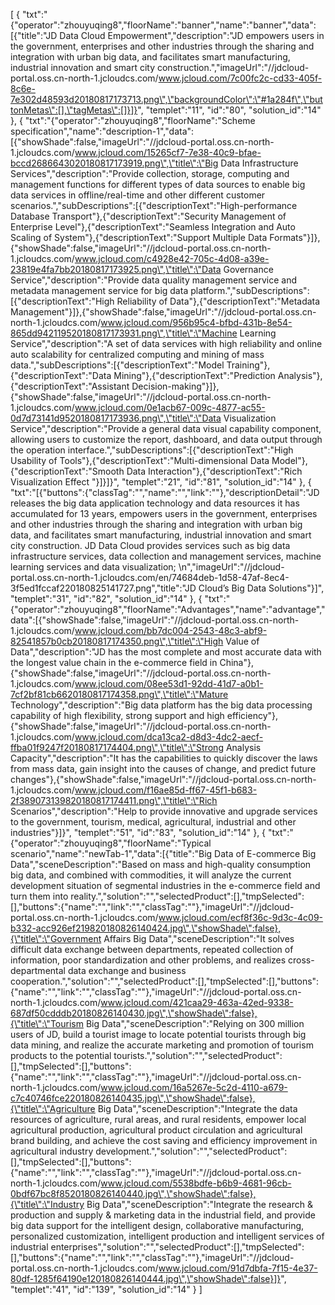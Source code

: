 [
	{
		"txt":"{\"operator\":\"zhouyuqing8\",\"floorName\":\"banner\",\"name\":\"banner\",\"data\":[{\"title\":\"JD Data Cloud Empowerment\",\"description\":\"JD empowers users in the government, enterprises and other industries through the sharing and integration with urban big data, and facilitates smart manufacturing, industrial innovation and smart city construction.\",\"imageUrl\":\"//jdcloud-portal.oss.cn-north-1.jcloudcs.com/www.jcloud.com/7c00fc2c-cd33-405f-8c6e-7e302d48593d20180817173713.png\",\"backgroundColor\":\"#1a284f\",\"buttonMetas\":[],\"tagMetas\":[]}]}",
		"templet":"11",
		"id":"80",
		"solution_id":"14"
	},
	{
		"txt":"{\"operator\":\"zhouyuqing8\",\"floorName\":\"Scheme specification\",\"name\":\"description-1\",\"data\":[{\"showShade\":false,\"imageUrl\":\"//jdcloud-portal.oss.cn-north-1.jcloudcs.com/www.jcloud.com/15265cf7-7e38-40c9-bfae-bccd2686643020180817173919.png\",\"title\":\"Big Data Infrastructure Services\",\"description\":\"Provide collection, storage, computing and management functions for different types of data sources to enable big data services in offline/real-time and other different customer scenarios.\",\"subDescriptions\":[{\"descriptionText\":\"High-performance Database Transport\"},{\"descriptionText\":\"Security Management of Enterprise Level\"},{\"descriptionText\":\"Seamless Integration and Auto Scaling of System\"},{\"descriptionText\":\"Support Multiple Data Formats\"}]},{\"showShade\":false,\"imageUrl\":\"//jdcloud-portal.oss.cn-north-1.jcloudcs.com/www.jcloud.com/c4928e42-705c-4d08-a39e-23819e4fa7bb20180817173925.png\",\"title\":\"Data Governance Service\",\"description\":\"Provide data quality management service and metadata management service for big data platform.\",\"subDescriptions\":[{\"descriptionText\":\"High Reliability of Data\"},{\"descriptionText\":\"Metadata Management\"}]},{\"showShade\":false,\"imageUrl\":\"//jdcloud-portal.oss.cn-north-1.jcloudcs.com/www.jcloud.com/956b95c4-bfbd-431b-8e54-865dd942119520180817173931.png\",\"title\":\"Machine Learning Service\",\"description\":\"A set of data services with high reliability and online auto scalability for centralized computing and mining of mass data.\",\"subDescriptions\":[{\"descriptionText\":\"Model Training\"},{\"descriptionText\":\"Data Mining\"},{\"descriptionText\":\"Prediction Analysis\"},{\"descriptionText\":\"Assistant Decision-making\"}]},{\"showShade\":false,\"imageUrl\":\"//jdcloud-portal.oss.cn-north-1.jcloudcs.com/www.jcloud.com/0e1acb67-009c-4877-ac55-0d7d73141d9520180817173936.png\",\"title\":\"Data Visualization Service\",\"description\":\"Provide a general data visual capability component, allowing users to customize the report, dashboard, and data output through the operation interface.\",\"subDescriptions\":[{\"descriptionText\":\"High Usability of Tools\"},{\"descriptionText\":\"Multi-dimensional Data Model\"},{\"descriptionText\":\"Smooth Data Interaction\"},{\"descriptionText\":\"Rich Visualization Effect \"}]}]}",
		"templet":"21",
		"id":"81",
		"solution_id":"14"
	},
	{
		"txt":"[{\"buttons\":{\"classTag\":\"\",\"name\":\"\",\"link\":\"\"},\"descriptionDetail\":\"JD releases the big data application technology and data resources it has accumulated for 13 years, empowers users in the government, enterprises and other industries through the sharing and integration with urban big data, and facilitates smart manufacturing, industrial innovation and smart city construction. JD Data Cloud provides services such as big data infrastructure services, data collection and management services, machine learning services and data visualization; \\n\",\"imageUrl\":\"//jdcloud-portal.oss.cn-north-1.jcloudcs.com/en/74684deb-1d58-47af-8ec4-3f5ed1fccaf220180825141727.png\",\"title\":\"JD Cloud’s Big Data Solutions\"}]",
		"templet":"31",
		"id":"82",
		"solution_id":"14"
	},
	{
		"txt":"{\"operator\":\"zhouyuqing8\",\"floorName\":\"Advantages\",\"name\":\"advantage\",\"data\":[{\"showShade\":false,\"imageUrl\":\"//jdcloud-portal.oss.cn-north-1.jcloudcs.com/www.jcloud.com/bb7dc004-2543-48c3-abf9-82541857b0cb20180817174350.png\",\"title\":\"High Value of Data\",\"description\":\"JD has the most complete and most accurate data with the longest value chain in the e-commerce field in China\"},{\"showShade\":false,\"imageUrl\":\"//jdcloud-portal.oss.cn-north-1.jcloudcs.com/www.jcloud.com/08ee53d1-92dd-41d7-a0b1-7cf2bf81cb6620180817174358.png\",\"title\":\"Mature Technology\",\"description\":\"Big data platform has the big data processing capability of high flexibility, strong support and high efficiency\"},{\"showShade\":false,\"imageUrl\":\"//jdcloud-portal.oss.cn-north-1.jcloudcs.com/www.jcloud.com/dca13ca2-d8d3-4dc2-aecf-ffba01f9247f20180817174404.png\",\"title\":\"Strong Analysis Capacity\",\"description\":\"It has the capabilities to quickly discover the laws from mass data, gain insight into the causes of change, and predict future changes\"},{\"showShade\":false,\"imageUrl\":\"//jdcloud-portal.oss.cn-north-1.jcloudcs.com/www.jcloud.com/f16ae85d-ff67-45f1-b683-2f389073139820180817174411.png\",\"title\":\"Rich Scenarios\",\"description\":\"Help to provide innovative and upgrade services to the government, tourism, medical, agricultural, industrial and other industries\"}]}",
		"templet":"51",
		"id":"83",
		"solution_id":"14"
	},
	{
		"txt":"{\"operator\":\"zhouyuqing8\",\"floorName\":\"Typical scenario\",\"name\":\"newTab-1\",\"data\":[{\"title\":\"Big Data of E-commerce Big Data\",\"sceneDescription\":\"Based on mass and high-quality consumption big data, and combined with commodities, it will analyze the current development situation of segmental industries in the e-commerce field and turn them into reality.\",\"solution\":\"\",\"selectedProduct\":[],\"tmpSelected\":[],\"buttons\":{\"name\":\"\",\"link\":\"\",\"classTag\":\"\"},\"imageUrl\":\"//jdcloud-portal.oss.cn-north-1.jcloudcs.com/www.jcloud.com/ecf8f36c-9d3c-4c09-b332-acc926ef219820180826140424.jpg\",\"showShade\":false},{\"title\":\"Government Affairs Big Data\",\"sceneDescription\":\"It solves difficult data exchange between departments, repeated collection of information, poor standardization and other problems, and realizes cross-departmental data exchange and business cooperation.\",\"solution\":\"\",\"selectedProduct\":[],\"tmpSelected\":[],\"buttons\":{\"name\":\"\",\"link\":\"\",\"classTag\":\"\"},\"imageUrl\":\"//jdcloud-portal.oss.cn-north-1.jcloudcs.com/www.jcloud.com/421caa29-463a-42ed-9338-687df50cdddb20180826140430.jpg\",\"showShade\":false},{\"title\":\"Tourism Big Data\",\"sceneDescription\":\"Relying on 300 million users of JD, build a tourist image to locate potential tourists through big data mining, and realize the accurate marketing and promotion of tourism products to the potential tourists.\",\"solution\":\"\",\"selectedProduct\":[],\"tmpSelected\":[],\"buttons\":{\"name\":\"\",\"link\":\"\",\"classTag\":\"\"},\"imageUrl\":\"//jdcloud-portal.oss.cn-north-1.jcloudcs.com/www.jcloud.com/16a5267e-5c2d-4110-a679-c7c40746fce220180826140435.jpg\",\"showShade\":false},{\"title\":\"Agriculture Big Data\",\"sceneDescription\":\"Integrate the data resources of agriculture, rural areas, and rural residents, empower local agricultural production, agricultural product circulation and agricultural brand building, and achieve the cost saving and efficiency improvement in agricultural industry development.\",\"solution\":\"\",\"selectedProduct\":[],\"tmpSelected\":[],\"buttons\":{\"name\":\"\",\"link\":\"\",\"classTag\":\"\"},\"imageUrl\":\"//jdcloud-portal.oss.cn-north-1.jcloudcs.com/www.jcloud.com/5538bdfe-b6b9-4681-96cb-0bdf67bc8f8520180826140440.jpg\",\"showShade\":false},{\"title\":\"Industry Big Data\",\"sceneDescription\":\"Integrate the research & production and supply & marketing data in the industrial field, and provide big data support for the intelligent design, collaborative manufacturing, personalized customization, intelligent production and intelligent services of industrial enterprises\",\"solution\":\"\",\"selectedProduct\":[],\"tmpSelected\":[],\"buttons\":{\"name\":\"\",\"link\":\"\",\"classTag\":\"\"},\"imageUrl\":\"//jdcloud-portal.oss.cn-north-1.jcloudcs.com/www.jcloud.com/91d7dbfa-7f15-4e37-80df-1285f64190e120180826140444.jpg\",\"showShade\":false}]}",
		"templet":"41",
		"id":"139",
		"solution_id":"14"
	}
]